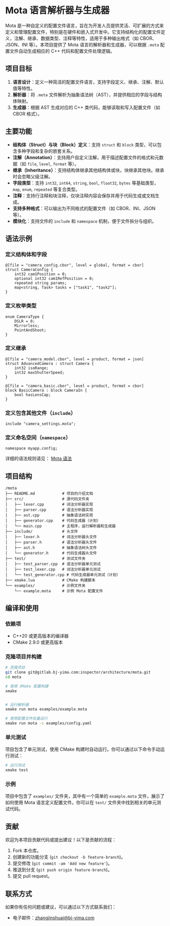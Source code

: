 ﻿# Mota 语言解析器与生成器

Mota 是一种自定义的配置文件语言，旨在为开发人员提供灵活、可扩展的方式来定义和管理配置文件，特别是在硬件和嵌入式开发中。它支持结构化的配置文件定义，注解、继承、数据类型、注释等特性，适用于多种输出格式（如 CBOR、JSON、INI 等）。本项目提供了 Mota 语言的解析器和生成器，可以根据 `.mota` 配置文件自动生成相应的 C++ 代码和配置文件处理逻辑。

## 项目目标

1. **语言设计**：定义一种简洁的配置文件语言，支持字段定义、继承、注解、默认值等特性。
2. **解析器**：将 `.mota` 文件解析为抽象语法树（AST），并提供相应的字段与结构体映射。
3. **生成器**：根据 AST 生成对应的 C++ 类代码，能够读取和写入配置文件（如 CBOR 格式）。

## 主要功能

- **结构体（Struct）与块（Block）定义**：支持 `struct` 和 `block` 类型，可以包含多种字段和复杂的嵌套关系。
- **注解（Annotation）**：支持用户自定义注解，用于描述配置文件的格式和元数据（如 `file`, `level`, `format` 等）。
- **继承（Inheritance）**：支持结构体继承其他结构体或块，块继承其他块。继承时会忽略父级注解。
- **字段类型**：支持 `int32`, `int64`, `string`, `bool`, `float32`, `bytes` 等基础类型，`map`, `enum`, `repeated` 等复合类型。
- **注释**：支持行注释和块注释，仅块注释内容会保存并用于代码生成或文档生成。
- **支持多种格式**：可以输出为不同格式的配置文件（如 CBOR、INI、JSON 等）。
- **模块化**：支持文件的 `include` 和 `namespace` 机制，便于文件拆分与组织。

## 语法示例

### 定义结构体和字段

```mota
@[file = "camera_config.cbor", level = global, format = cbor]
struct CameraConfig {
    int32 cam1Position = 0;
    optional int32 cam1RefPosition = 0;
    repeated string params;
    map<string, Task> tasks = ["task1", "task2"];
}
```

### 定义枚举类型

```mota
enum CameraType {
    DSLR = 0;
    Mirrorless;
    PointAndShoot;
}
```

### 定义继承

```mota
@[file = "camera_model.cbor", level = product, format = json]
struct AdvancedCamera : struct Camera {
    int32 isoRange;
    int32 maxShutterSpeed;
}

@[file = "camera_basic.cbor", level = product, format = cbor]
block BasicCamera : block CameraIn {
    bool hasLensCap;
}
```

### 定义包含其他文件（`include`）

```mota
include "camera_settings.mota";
```

### 定义命名空间（`namespace`）

```mota
namespace myapp.config;
```

详细的语法规则请见： [Mota 语法](docs/mota-script-syntax.md)

## 项目结构

```
/mota
├── README.md            # 项目的介绍文档
├── src/                 # 源代码文件夹
│   ├── lexer.cpp        # 词法分析器实现
│   ├── parser.cpp       # 语法分析器实现
│   ├── ast.cpp          # 抽象语法树实现
│   ├── generator.cpp    # 代码生成器（计划）
│   └── main.cpp         # 主程序，运行解析器和生成器
├── include/             # 头文件
│   ├── lexer.h          # 词法分析器头文件
│   ├── parser.h         # 语法分析器头文件
│   ├── ast.h            # 抽象语法树头文件
│   └── generator.h      # 代码生成器头文件
├── test/                # 测试文件夹
│   ├── test_parser.cpp  # 语法分析器单元测试
│   ├── test_lexer.cpp   # 词法分析器单元测试
│   └── test_generator.cpp # 代码生成器单元测试（计划）
├── xmake.lua            # CMake 构建脚本
└── examples/            # 示例文件夹
    └── example.mota     # 示例 Mota 配置文件
```

## 编译和使用

### 依赖项

- C++20 或更高版本的编译器
- CMake 2.9.0 或更高版本

### 克隆项目并构建

```bash
# 克隆项目
git clone git@gitlab.bj-yima.com:inspector/architecture/mota.git
cd mota

# 使用 XMake 配置构建
xmake


# 运行解析器
xmake run mota examples/example.mota

# 使用配置文件批量运行
xmake run mota -c examples/config.yaml
```

### 单元测试

项目包含了单元测试，使用 CMake 构建时自动运行。你可以通过以下命令手动运行测试：

```bash
# 运行测试
xmake test
```

### 示例

项目中包含了 `examples/` 文件夹，其中有一个简单的 `example.mota` 文件，展示了如何使用 Mota 语言定义配置文件。你可以在 `test/` 文件夹中找到相关的单元测试代码。

## 贡献

欢迎为本项目贡献代码或提出建议！以下是贡献的流程：

1. Fork 本仓库。
2. 创建新的功能分支 (`git checkout -b feature-branch`)。
3. 提交修改 (`git commit -am 'Add new feature'`)。
4. 推送到分支 (`git push origin feature-branch`)。
5. 提交 pull request。

## 联系方式

如果你有任何问题或建议，可以通过以下方式联系我们：

- 电子邮件：zhangjinshuai@bj-yima.com
